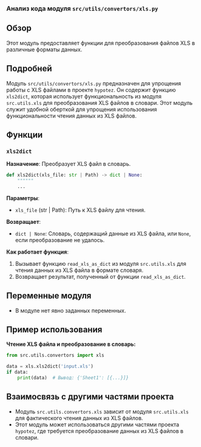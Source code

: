 ### Анализ кода модуля `src/utils/convertors/xls.py`

## Обзор

Этот модуль предоставляет функции для преобразования файлов XLS в различные форматы данных.

## Подробней

Модуль `src/utils/convertors/xls.py` предназначен для упрощения работы с XLS файлами в проекте `hypotez`. Он содержит функцию `xls2dict`, которая использует функциональность из модуля `src.utils.xls` для преобразования XLS файлов в словари. Этот модуль служит удобной оберткой для упрощения использования функциональности чтения данных из XLS файлов.

## Функции

### `xls2dict`

**Назначение**: Преобразует XLS файл в словарь.

```python
def xls2dict(xls_file: str | Path) -> dict | None:
    """"""
    ...
```

**Параметры**:

-   `xls_file` (str | Path): Путь к XLS файлу для чтения.

**Возвращает**:

-   `dict | None`: Словарь, содержащий данные из XLS файла, или `None`, если преобразование не удалось.

**Как работает функция**:

1.  Вызывает функцию `read_xls_as_dict` из модуля `src.utils.xls` для чтения данных из XLS файла в формате словаря.
2.  Возвращает результат, полученный от функции `read_xls_as_dict`.

## Переменные модуля

- В модуле нет явно заданных переменных.

## Пример использования

**Чтение XLS файла и преобразование в словарь:**

```python
from src.utils.convertors import xls

data = xls.xls2dict('input.xls')
if data:
    print(data)  # Вывод: {'Sheet1': [{...}]}
```

## Взаимосвязь с другими частями проекта

-   Модуль `src.utils.convertors.xls` зависит от модуля `src.utils.xls` для фактического чтения данных из XLS файлов.
-   Этот модуль может использоваться другими частями проекта `hypotez`, где требуется преобразование данных из XLS файлов в словари.